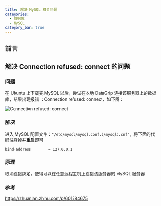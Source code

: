 ```yaml
---
title: 解决 MySQL 相关问题
categories: 
  - 数据库
  - MySQL
category_bar: true
---
```


## 前言

## 解决 Connection refused: connect 的问题

### 问题

在 Ubuntu 上下载完 MySQL 以后，尝试在本地 DataGrip 连接该服务器上的数据库，结果出现报错 ：Connection refused: connect，如下图：

![Connection refused: connect](https://dwj-oss.oss-cn-nanjing.aliyuncs.com/images/202403261820758.png)

### 解决

进入 MySQL 配置文件：`"/etc/mysql/mysql.conf.d/mysqld.cnf"`，将下面的代码注释掉并**重启**即可

```mysql
bind-address		= 127.0.0.1
```

### 原理

取消连接绑定，使得可以在任意远程主机上连接该服务器的 MySQL 服务器

### 参考

https://zhuanlan.zhihu.com/p/601584675